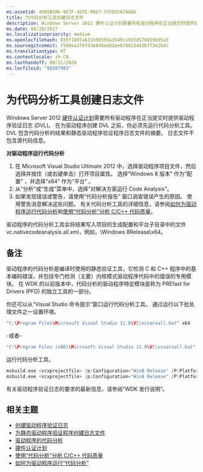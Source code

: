 ```yaml
---
ms.assetid: 4985B206-9E7F-45FE-9067-7CFD15A7AAAD
title: 为代码分析工具创建日志文件
description: Windows Server 2012 硬件认证计划需要所有驱动程序在正当提交时提供驱动程序验证日志 (DVL)。
ms.date: 04/20/2017
ms.localizationpriority: medium
ms.openlocfilehash: 839f1897a631508593a3545c1925d5760190d5a3
ms.sourcegitcommit: f500ea2fbfd3e849eb82ee67d011443bff3e2b4c
ms.translationtype: HT
ms.contentlocale: zh-CN
ms.lasthandoff: 08/31/2020
ms.locfileid: "89207983"
---
```

# <a name="creating-a-log-file-for-the-code-analysis-tool"></a>为代码分析工具创建日志文件

Windows Server 2012 [硬件认证计划](https://go.microsoft.com/fwlink/p/?linkid=227016)需要所有驱动程序在正当提交时提供驱动程序验证日志 (DVL)。 在为驱动程序创建 DVL 之前，你必须先运行代码分析工具。 DVL 包含代码分析的结果和静态驱动程序验证程序日志文件的摘要。 日志文件不包含源代码信息。

**对驱动程序运行代码分析**

1.  在 Microsoft Visual Studio Ultimate 2012 中，选择驱动程序项目文件，然后选择并按住（或右键单击）打开项目属性。 选择“Windows 8 版本”  作为“配置”  ，并选择“x64”  作为“平台”  。
2.  从“分析”或“生成”菜单中，选择“对解决方案运行 Code Analysis”。
3.  如果发现错误或警告，请使用“代码分析报告”  窗口调查错误产生的原因。 使用警告消息解决这些问题。 有关代码分析工具的详细信息，请参阅[如何为驱动程序运行代码分析](../devtest/how-to-run-code-analysis-for-drivers.md)和[使用“代码分析”分析 C/C++ 代码质量](https://go.microsoft.com/fwlink/p/?linkid=226836)。

驱动程序的代码分析工具会将结果写入项目的生成配置和平台子目录中的文件 vc.nativecodeanalysis.all.xml，例如，\\Windows 8Release\\x64。

## <a name="span-idremarksspanspan-idremarksspanspan-idremarksspanremarks"></a><span id="Remarks"></span><span id="remarks"></span><span id="REMARKS"></span>备注


驱动程序的代码分析是编译时使用的静态验证工具，它检测 C 和 C++ 程序中的基本编码错误，并包括专门检测（主要）内核模式驱动程序代码中的错误的专用模块。 在 WDK 的以前版本中，代码分析的驱动程序特定模块是称为 PREfast for Drivers (PFD) 的独立工具的一部分。

你还可以从“Visual Studio 命令提示”窗口运行代码分析工具。 通过运行以下批处理文件之一设置环境。

```cpp
"C:\Program Files\Microsoft Visual Studio 11.0\VC\vcvarsall.bat" x64
```

-或者-

```cpp
"C:\Program Files (x86)\Microsoft Visual Studio 11.0\VC\vcvarsall.bat" x64
```

运行代码分析工具。

```cpp
msbuild.exe <vcxprojectfile> /p:Configuration="Win8 Release" /P:Platform=x64 /target:clean
msbuild.exe <vcxprojectfile> /p:Configuration="Win8 Release" /P:Platform=x64 /P:RunCodeAnalysisOnce=True
```

有关驱动程序验证日志的要求的最新信息，请参阅“WDK 发行说明”。

## <a name="span-idrelated_topicsspanrelated-topics"></a><span id="related_topics"></span>相关主题


* [创建驱动程序验证日志](creating-a-driver-verification-log.md)
* [为静态驱动程序验证程序创建日志文件](creating-a-log-file-for-static-driver-verifier.md)
* [驱动程序的代码分析](../devtest/code-analysis-for-drivers.md)
* [硬件认证计划](https://go.microsoft.com/fwlink/p/?linkid=227016)
* [使用“代码分析”分析 C/C++ 代码质量](https://go.microsoft.com/fwlink/p/?linkid=226836)
* [如何为驱动程序运行“代码分析”](../devtest/how-to-run-code-analysis-for-drivers.md)
 

